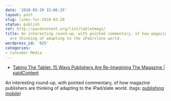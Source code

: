 ```yaml
---
date: '2010-03-29 15:06:25'
layout: post
slug: links-for-2010-03-29
status: publish
ref: http://paidcontent.org/list/tabletmags/
title: An interesting round-up, with pointed commentary, of how magazine publishers
  are thinking of adapting to the iPad/slate world.
wordpress_id: '825'
categories:
- Consumer Media
---
```


  * [Taking The Tablet: 15 Ways Publishers Are Re-Imagining The Magazine | paidContent](http://paidcontent.org/list/tabletmags/)


An interesting round-up, with pointed commentary, of how magazine publishers are thinking of adapting to the iPad/slate world. (tags: [publishing](http://delicious.com/eob/publishing) [mobile](http://delicious.com/eob/mobile))



